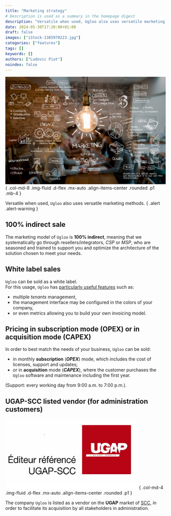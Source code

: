```yaml
---
title: "Marketing strategy"
# Description is used as a summary in the homepage digest
description: "Versatile when used, Ugloo also uses versatile marketing methods."
date: 2024-05-30T17:20:00+01:00
draft: false
images: ["iStock-1385970223.jpg"]
categories: ["features"]
tags: []
keywords: []
authors: ["Ludovic Piot"]
noindex: false
---
```


![Sale strategy](iStock-1385970223.jpg "Sale strategy")
{ .col-md-8 .img-fluid .d-flex .mx-auto .align-items-center .rounded .p1 .mb-4 }

Versatile when used, `Ugloo` also uses versatile marketing methods.
{ .alert .alert-warning }

## 100% indirect sale

The marketing model of `Ugloo` is **100% indirect**, meaning that we systematically go through resellers/integrators, _CSP_ or _MSP_, who are seasoned and trained to support you and optimize the architecture of the solution chosen to meet your needs.

## White label sales

`Ugloo` can be sold as a white label.  
For this usage, `Ugloo` has [particularly useful features](../csp-ready) such as:

- multiple _tenants_ management,
- the management interface may be configured in the colors of your company,
- or even metrics allowing you to build your own invoicing model.

## Pricing in subscription mode (OPEX) or in acquisition mode (CAPEX)

In order to best match the needs of your business, `Ugloo` can be sold:

- in monthly **subscription** (**_OPEX_**) mode, which includes the cost of licenses, support and updates;
- or in **acquisition** mode (**_CAPEX_**), where the customer purchases the `Ugloo` software and maintenance including the first year.

(Support: every working day from 9:00 a.m. to 7:00 p.m.).

## UGAP-SCC listed vendor (for administration customers)

![UGAP-SCC listed vendor](UGAP-SCC.png "UGAP-SCC")
{ .col-md-4 .img-fluid .d-flex .mx-auto .align-items-center .rounded .p1 }

The company `Ugloo` is listed as a vendor on the **UGAP** market of [SCC](https://france.scc.com/), in order to facilitate its acquisition by all stakeholders in administration.
